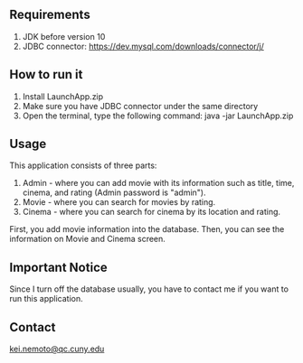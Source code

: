 ## Requirements

1. JDK before version 10
2. JDBC connector: https://dev.mysql.com/downloads/connector/j/

## How to run it

1) Install LaunchApp.zip 
2) Make sure you have JDBC connector under the same directory
3) Open the terminal, type the following command:
java -jar LaunchApp.zip

## Usage

This application consists of three parts:
1) Admin - where you can add movie with its information such as title, time, cinema, and rating (Admin password is "admin").
2) Movie - where you can search for movies by rating. 
3) Cinema - where you can search for cinema by its location and rating.

First, you add movie information into the database. Then, you can see the information on Movie and Cinema screen.

## Important Notice

Since I turn off the database usually, you have to contact me if you want to run this application.

## Contact

kei.nemoto@qc.cuny.edu
